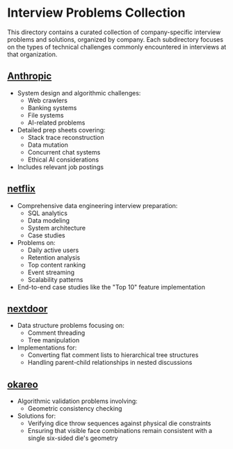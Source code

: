 # Interview Problems Collection

This directory contains a curated collection of company-specific interview problems and solutions, organized by company. Each subdirectory focuses on the types of technical challenges commonly encountered in interviews at that organization.

## [Anthropic](./Anthropic)

- System design and algorithmic challenges:
  - Web crawlers
  - Banking systems
  - File systems
  - AI-related problems
- Detailed prep sheets covering:
  - Stack trace reconstruction
  - Data mutation
  - Concurrent chat systems
  - Ethical AI considerations
- Includes relevant job postings

## [netflix](./netflix)

- Comprehensive data engineering interview preparation:
  - SQL analytics
  - Data modeling
  - System architecture
  - Case studies
- Problems on:
  - Daily active users
  - Retention analysis
  - Top content ranking
  - Event streaming
  - Scalability patterns
- End-to-end case studies like the "Top 10" feature implementation

## [nextdoor](./nextdoor)

- Data structure problems focusing on:
  - Comment threading
  - Tree manipulation
- Implementations for:
  - Converting flat comment lists to hierarchical tree structures
  - Handling parent-child relationships in nested discussions

## [okareo](./okareo)

- Algorithmic validation problems involving:
  - Geometric consistency checking
- Solutions for:
  - Verifying dice throw sequences against physical die constraints
  - Ensuring that visible face combinations remain consistent with a single six-sided die's geometry
  